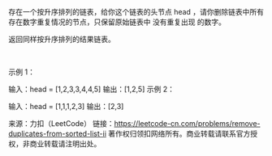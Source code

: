 存在一个按升序排列的链表，给你这个链表的头节点 head ，请你删除链表中所有存在数字重复情况的节点，只保留原始链表中 没有重复出现 的数字。

返回同样按升序排列的结果链表。

 

示例 1：


输入：head = [1,2,3,3,4,4,5]
输出：[1,2,5]
示例 2：


输入：head = [1,1,1,2,3]
输出：[2,3]

来源：力扣（LeetCode）
链接：https://leetcode-cn.com/problems/remove-duplicates-from-sorted-list-ii
著作权归领扣网络所有。商业转载请联系官方授权，非商业转载请注明出处。